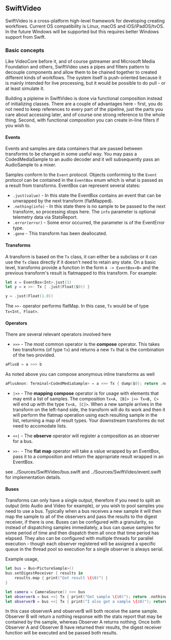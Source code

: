## SwiftVideo

SwiftVideo is a cross-platform high-level framework for developing creating workflows. Current OS compatibility is Linux,
macOS and iOS/iPadOS/tvOS. In the future Windows will be supported but this requires better Windows support from Swift.


### Basic concepts

Like VideoCore before it, and of course gstreamer and Microsoft Media Foundation and others, SwiftVideo uses a pipes and
filters pattern to decouple components and allow them to be chained together to created different kinds of workflows. The 
system itself is push-oriented because it is mainly intended for live processing, but it would be possible to do pull - or
at least simulate it.

Building a pipleine in SwiftVideo is done via functional composition instead of initializing classes. There are a couple
of advantages here - first, you do not need to keep references to every part of the pipeline, just the parts you care about
accessing later, and of course one strong reference to the whole thing. Second, with functional composition you can create
in-line filters if you wish to.


#### Events

Events and samples are data containers that are passed between transforms to be changed in some useful way. You may pass
a CodedMediaSample to an audio decoder and it will subsequently pass an AudioSample to a mixer. 

Samples conform to the `Event` protocol. Objects conforming to the `Event` protocol can be contained in the `EventBox` enum
which is what is passed as a result from transforms. EventBox can represent several states: 

- `.just(value)` - In this state the EventBox contains an event that can be unwrapped by the next transform (flatMapped).
- `.nothing(info)` - In this state there is no sample to be passed to the next transform, so processing stops here. The `info` parameter is optional telemetry data via StatsReport.
- `.error(error)` - Some error occurred, the parameter is of the EventError type.
- `.gone` - This transform has been deallocated.

#### Transforms

A transform is based on the `Tx` class, it can either be a subclass or it can use the `Tx` class directly if it doesn't
need to retain any state. On a basic level, transforms provide a function in the form `A -> EventBox<B>` and the previous
transform's result is flatmapped to this transform. For example:

```swift
let x = EventBox<Int>.just(1)
let y = x >>- Tx { .just(Float($0)) }

y = .just(Float(1.0))
```

The `>>-` operator performs flatMap. In this case, `Tx` would be of type `Tx<Int, Float>`.

#### Operators

There are several relevant operators involved here

- `>>>` - The most common operator is the **compose** operator. This takes two transforms (of type `Tx`) and returns a new
`Tx` that is the combination of the two provided.

```swift
aPlusB = a >>> b
```

As noted above you can compose anonymous inline transforms as well

```swift
aPlusAnon: Terminal<CodedMediaSample> = a >>> Tx { dump($0); return .nothing(nil) }
```

- `|>>` - The **mapping compose** operator is for usage with elements that may emit a list of samples. The composition `Tx<A, [B]> |>> Tx<B, C>` will
end up with the type `Tx<A, [C]>`. When a new sample arrives in the transform on the left-hand side, the transform will
do its work and then it will perform the flatmap operation using each resulting sample in the list, returning a map of
result types. Your downstream transforms do not need to accomodate lists.

- `<<|` - The **observe** operator will register a composition as an observer for a bus.

- `>>-` - The **flat map** operator will take a value wrapped by an EventBox, pass it to a composition and return the appropriate result wrapped in an EventBox.

see ../Sources/SwiftVideo/bus.swift and ../Sources/SwiftVideo/event.swift for implementation details.

#### Buses

Transforms can only have a single output, therefore if you need to split an output (into Audio and Video for example), or you wish to pool
samples you need to use a bus. Typically when a bus receives a new sample it will then map the sample to all of the observers and pass the results to the digest receiver, if there is one. Buses can be configured with a granularity, so instead of dispatching samples immediately, a bus can queue samples for some period of time and then dispatch them all once that time period has elapsed. They also can be configured with multiple threads for parallel execution - though each observer registered will be assigned a specific queue in the thread pool so execution for a single observer is always serial.

Example usage,

```swift
let bus = Bus<PictureSample>()
bus.setDigestReceiver { results in 
    results.map { print("Got result \($0)") }
}

let camera = CameraSource() >>> bus
let observerA = bus <<| Tx { print("Got sample \($0)"); return .nothing(nil) }
let observerB = bus <<| Tx { print("I also got a sample \($0)"); return .nothing($0.info()) }
```

In this case observerA and observerB will both receive the same sample. Observer B will return a nothing response with the stats report that may be contained by the sample, whereas Observer A returns nothing.  Once both Observer A and Observer B have returned their results, the digest receiver function will be executed and be passed both results.
